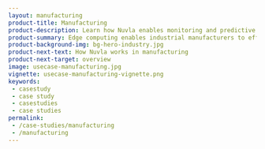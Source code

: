 ```yaml
---
layout: manufacturing
product-title: Manufacturing
product-description: Learn how Nuvla enables monitoring and predictive maintenance in manufacturing.
product-summary: Edge computing enables industrial manufacturers to efficiently connect and automate their production. Using an array of innovative applications, businesses keep the finger on the pulse of their production processes.
product-background-img: bg-hero-industry.jpg
product-next-text: How Nuvla works in manufacturing
product-next-target: overview
image: usecase-manufacturing.jpg
vignette: usecase-manufacturing-vignette.png
keywords:
 - casestudy
 - case study
 - casestudies
 - case studies
permalink:
 - /case-studies/manufacturing
 - /manufacturing
---
```


